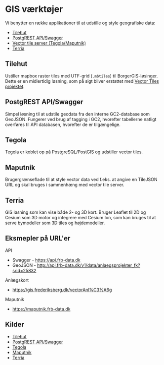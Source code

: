 # GIS værktøjer

Vi benytter en række applikationer til at udstille og style geografiske data:

* [Tilehut](https://github.com/frederiksberg/prod-app1-deployment/tree/master/gis/tilehut)
* [PostgREST API/Swagger](https://github.com/frederiksberg/PostgREST)
* [Vector tile server (Tegola/Maputnik)](https://github.com/frederiksberg/prod-app1-deployment/tree/master/gis/vector-tiles)
* [Terria](terria)

## Tilehut

Ustiller mapbox raster tiles med UTF-grid (`.mbtiles`) til BorgerGIS-løsinger. Dette er en midlertidig løsning, som på sigt bliver erstattet med [Vector Tiles projektet](https://github.com/frederiksberg/prod-app1-deployment/tree/master/gis/vector-tiles).

## PostgREST API/Swagger

Simpel løsning til at udstile geodata fra den interne GC2-database som GeoJSON. Fungerer ved brug af tagging i GC2, hvorefter tabellerne natligt overføres til API databasen, hvorefter de er tilgængelige.

## Tegola
Tegola er koblet op på PostgreSQL/PostGIS og udstiller vector tiles.

## Maputnik

Brugergrænseflade til at style vector data ved f.eks. at angive en TileJSON URL og skal bruges i sammenhæng med vector tile server.

## Terria
GIS løsning som kan vise både 2- og 3D kort. Bruger Leaflet til 2D og Cesium som 3D motor og integrere med Cesium Ion, som kan bruges til at serve bymodeller som 3D tiles og højdemodeller.

## Eksmepler på URL'er

API 
* Swagger - https://api.frb-data.dk
* GeoJSON - http://api.frb-data.dk/v1/data/anlaegsprojekter_fk?srid=25832

Anlægskort
* https://gis.frederiksberg.dk/vectorAnl%C3%A6g

Maputnik
* https://maputnik.frb-data.dk

## Kilder
* [Tilehut](https://github.com/b-g/tilehut)
* [PostgREST API/Swagger](https://github.com/frederiksberg/PostgREST)
* [Tegola](https://github.com/go-spatial/tegola)
* [Maputnik](https://maputnik.github.io/)
* [Terria](https://terria.io/)
